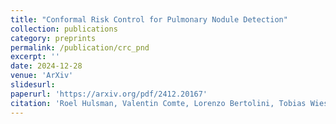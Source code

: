 ```yaml
---
title: "Conformal Risk Control for Pulmonary Nodule Detection"
collection: publications
category: preprints
permalink: /publication/crc_pnd
excerpt: ''
date: 2024-12-28
venue: 'ArXiv'
slidesurl: 
paperurl: 'https://arxiv.org/pdf/2412.20167'
citation: 'Roel Hulsman, Valentin Comte, Lorenzo Bertolini, Tobias Wiesenthal, Antonio Puertas-Gallardo and Mario Ceresa. Conformal Risk Control for Pulmonary Nodule Detection. arXiv preprint arXiv:2412.20167, 2024.'
---
```


